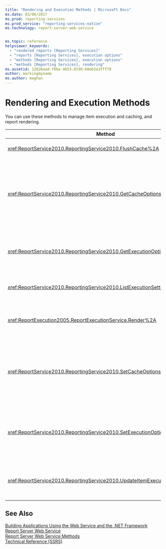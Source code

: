 ```yaml
---
title: "Rendering and Execution Methods | Microsoft Docs"
ms.date: 03/06/2017
ms.prod: reporting-services
ms.prod_service: "reporting-services-native"
ms.technology: report-server-web-service


ms.topic: reference
helpviewer_keywords: 
  - "rendered reports [Reporting Services]"
  - "reports [Reporting Services], execution options"
  - "methods [Reporting Services], execution options"
  - "methods [Reporting Services], rendering"
ms.assetid: 12626aad-f0be-4653-87d0-60eb3a3fff78
author: markingmyname
ms.author: maghan
---
```

# Rendering and Execution Methods
  You can use these methods to manage item execution and caching, and report rendering.  
  
|Method|Action|  
|------------|------------|  
|<xref:ReportService2010.ReportingService2010.FlushCache%2A>|Invalidates the cache for an item.|  
|<xref:ReportService2010.ReportingService2010.GetCacheOptions%2A>|Returns the cache configuration for an item and the settings that describe when the cached copy of the item expires.|  
|<xref:ReportService2010.ReportingService2010.GetExecutionOptions%2A>|Returns the execution option and associated settings for an individual item.|  
|<xref:ReportService2010.ReportingService2010.ListExecutionSettings%2A>|Returns a list of supported execution settings.|  
|<xref:ReportExecution2005.ReportExecutionService.Render%2A>|Processes the specified report and renders it in a specified format.|  
|<xref:ReportService2010.ReportingService2010.SetCacheOptions%2A>|Configures an item to be cached and provides settings that specify when the cached copy of the item expires.|  
|<xref:ReportService2010.ReportingService2010.SetExecutionOptions%2A>|Sets execution options and associated execution properties for a specified item.|  
|<xref:ReportService2010.ReportingService2010.UpdateItemExecutionSnapshot%2A>|Generates an item execution snapshot for a specified item.|  
  
## See Also  
 [Building Applications Using the Web Service and the .NET Framework](../../../reporting-services/report-server-web-service/net-framework/building-applications-using-the-web-service-and-the-net-framework.md)   
 [Report Server Web Service](../../../reporting-services/report-server-web-service/report-server-web-service.md)   
 [Report Server Web Service Methods](../../../reporting-services/report-server-web-service/methods/report-server-web-service-methods.md)   
 [Technical Reference &#40;SSRS&#41;](../../../reporting-services/technical-reference-ssrs.md)  
  
  
